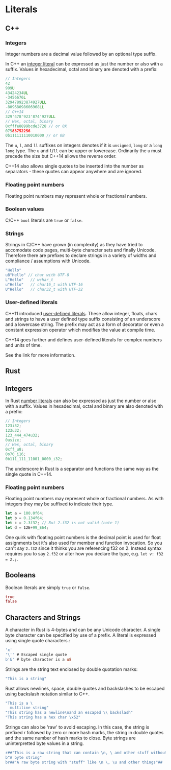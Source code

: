 # Literals

## C++

### Integers

Integer numbers are a decimal value followed by an optional type suffix.

In C++ an [integer literal](http://en.cppreference.com/w/cpp/language/integer_literal#The_type_of_the_literal) can be expressed as just the number or also with a suffix. Values in hexadecimal, octal and binary are denoted with a prefix:

```c++
// Integers
42
999U
43424234UL
-3456676L
329478923874927ULL
-80968098606968LL
// C++14
329'478'923'874'927ULL
// Hex, octal, binary
0xfffe8899bcde3728 // or 0X
07583752256
0b111111110010000 // or 0B
```

The `u`, `l`, and `ll` suffixes on integers denotes if it is `unsigned`, `long` or a `long long` type. The `u` and `l`\/`ll` can be upper or lowercase. Ordinarily the `u` must precede the size but C++14 allows the reverse order.

C++14 also allows single quotes to be inserted into the number as separators - these quotes can appear anywhere and are ignored.

### Floating point numbers

Floating point numbers may represent whole or fractional numbers.

### Boolean values

C\/C++ `bool` literals are `true` or `false`.

### Strings

Strings in C\/C++ have grown \(in complexity\) as they have tried to accomodate code pages, multi-byte character sets and finally Unicode. Therefore there are prefixes to declare strings in a variety of widths and compliance \/ assumptions with Unicode.

```c++
"Hello"
u8"Hello" // char with UTF-8
L"Hello"   // wchar_t
u"Hello"   // char16_t with UTF-16
U"Hello"   // char32_t with UTF-32
```

### User-defined literals

C++11 introduced [user-defined literals](http://en.cppreference.com/w/cpp/language/user_literal). These allow integer, floats, chars and strings to have a user defined type suffix consisting of an underscore and a lowercase string. The prefix may act as a form of decorator or even a constant expression operator which modifies the value at compile time.

C++14 goes further and defines user-defined literals for complex numbers and units of time.

See the link for more information.

## Rust

## Integers

In Rust [number literals](https://doc.rust-lang.org/reference.html#integer-literals) can also be expressed as just the number or also with a suffix. Values in hexadecimal, octal and binary are also denoted with a prefix:

```rust
// Integers
123i32;
123u32;
123_444_474u32;
0usize;
// Hex, octal, binary
0xff_u8;
0o70_i16;
0b111_111_11001_0000_i32;
```

The underscore in Rust is a separator and functions the same way as the single quote in C++14.

### Floating point numbers

Floating point numbers may represent whole or fractional numbers. As with integers they may be suffixed to indicate their type.

```rust
let a = 100.0f64;
let b = 0.134f64;
let c = 2.3f32; // But 2.f32 is not valid (note 1)
let d = 12E+99_E64;
```

One quirk with floating point numbers is the decimal point is used for float assignments but it's also used for member and function invocation. So you can't say `2.f32` since it thinks you are referencing f32 on 2. Instead syntax requires you to say `2.f32` or alter how you declare the type, e.g. `let v: f32 = 2.;`.

## Booleans

Boolean literals are simply `true` or `false`.

```rust
true
false
```

## Characters and Strings

A character in Rust is 4-bytes and can be any Unicode character. A single byte character can be specified by use of a prefix.  A literal is expressed using single quote characters.:

```rust
'x'
'\'' # Escaped single quote
b'&' # byte character is a u8
```

Strings are the string text enclosed by double quotation marks:

```rust
"This is a string"
```

Rust allows newlines, space, double quotes and backslashes to be escaped using backslash notation similar to C++.

```rust
"This is a \
  multiline string"
"This string has a newline\nand an escaped \\ backslash"
"This string has a hex char \x52"
```

Strings can also be 'raw' to avoid escaping. In this case, the string is prefixed r followed by zero or more hash marks, the string in double quotes and the same number of hash marks to close. Byte strings are uninterpretted byte values in a string.

```rust
r##"This is a raw string that can contain \n, \ and other stuff without escaping"##
b"A byte string"
br##"A raw byte string with "stuff" like \n \, \u and other things"##
```

